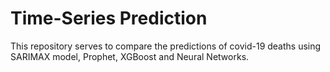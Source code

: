 # Time-Series Prediction

This repository serves to compare the predictions of covid-19 deaths using SARIMAX model, Prophet, XGBoost and Neural Networks.
